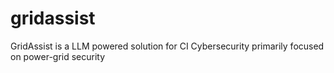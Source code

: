 # gridassist
GridAssist is a LLM powered solution for CI Cybersecurity primarily focused on power-grid security
